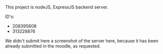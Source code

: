 This project is nodeJS, ExpressJS backend server.

ID's:
- 208395608
- 313228876


We didn't submit here a screenshot of the server here, because it has been already submitted in the moodle, as requested.

  
  
